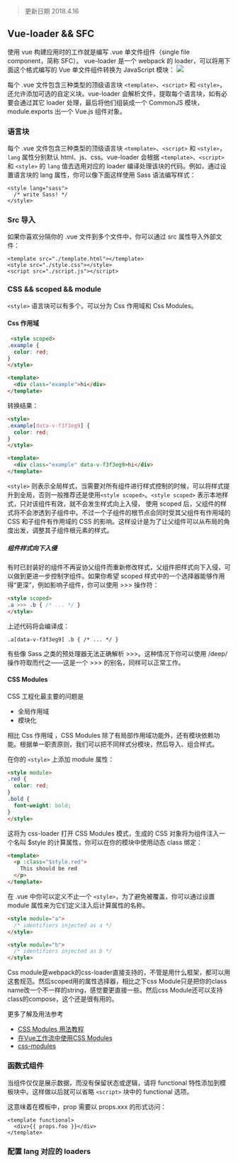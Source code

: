 > 更新日期 2018.4.16

## Vue-loader && SFC
使用 vue 构建应用时的工作就是编写 .vue 单文件组件（single file component，简称 SFC）。
vue-loader 是一个 webpack 的 loader，可以将用下面这个格式编写的 Vue 单文件组件转换为 JavaScript 模块：
![](http://blog.evanyou.me/images/vue-component.png)

每个 .vue 文件包含三种类型的顶级语言块 `<template>`、`<script>` 和 `<style>`，还允许添加可选的自定义块。vue-loader 会解析文件，提取每个语言块，如有必要会通过其它 loader 处理，最后将他们组装成一个 CommonJS 模块，module.exports 出一个 Vue.js 组件对象。

### 语言块
每个 .vue 文件包含三种类型的顶级语言块 `<template>`、`<script>` 和 `<style>`，`lang` 属性分别默认 html、js、css。vue-loader 会根据 `<template>`、`<script>` 和 `<style>` 的 `lang` 值去选用对应的 loader 编译处理该块的代码。例如，通过设置语言块的 lang 属性，你可以像下面这样使用 Sass 语法编写样式：

```
<style lang="sass">
  /* write Sass! */
</style>
```

### Src 导入
如果你喜欢分隔你的 .vue 文件到多个文件中，你可以通过 src 属性导入外部文件：

```
<template src="./template.html"></template>
<style src="./style.css"></style>
<script src="./script.js"></script>
```

### CSS && scoped && module
`<style>` 语言块可以有多个。可以分为 Css 作用域和 Css Modules。

#### Css 作用域
```html
 <style scoped>
.example {
  color: red;
}
</style>

<template>
  <div class="example">hi</div>
</template>
```

转换结果：

```html
<style>
.example[data-v-f3f3eg9] {
  color: red;
}
</style>

<template>
  <div class="example" data-v-f3f3eg9>hi</div>
</template>
```

`<style>` 则表示全局样式，当需要对所有组件进行样式控制的时候，可以将样式提升到全局，否则一般推荐还是使用`<style scoped>`。`<style scoped>` 表示本地样式，只对该组件有效，就不会发生样式向上入侵，
使用 scoped 后，父组件的样式将不会渗透到子组件中。不过一个子组件的根节点会同时受其父组件有作用域的 CSS 和子组件有作用域的 CSS 的影响。这样设计是为了让父组件可以从布局的角度出发，调整其子组件根元素的样式。

##### 组件样式向下入侵
有时已封装好的组件不再妥协父组件而重新修改样式，父组件把样式向下入侵，可以做到更进一步控制字组件。如果你希望 scoped 样式中的一个选择器能够作用得“更深”，例如影响子组件，你可以使用 >>> 操作符：

```html
<style scoped>
.a >>> .b { /* ... */ }
</style>
```

上述代码将会编译成：

```html
.a[data-v-f3f3eg9] .b { /* ... */ }
```

有些像 Sass 之类的预处理器无法正确解析 >>>。这种情况下你可以使用 /deep/ 操作符取而代之——这是一个 >>> 的别名，同样可以正常工作。

#### CSS Modules
CSS 工程化最主要的问题是
- 全局作用域
- 模块化

相比 Css 作用域 ，CSS Modules 除了有局部作用域功能外，还有模块依赖功能。根据单一职责原则，我们可以把不同样式分模块，然后导入、组合样式。

在你的 `<style>` 上添加 module 属性：

```html
<style module>
.red {
  color: red;
}
.bold {
  font-weight: bold;
}
</style>
```

这将为 css-loader 打开 CSS Modules 模式，生成的 CSS 对象将为组件注入一个名叫 $style 的计算属性，你可以在你的模块中使用动态 class 绑定：

```html
<template>
  <p :class="$style.red">
    This should be red
  </p>
</template>
```

在 .vue 中你可以定义不止一个 `<style>`，为了避免被覆盖，你可以通过设置 module 属性来为它们定义注入后计算属性的名称。

```html
<style module="a">
  /* identifiers injected as a */
</style>

<style module="b">
  /* identifiers injected as b */
</style>
```

Css module是webpack的css-loader直接支持的，不管是用什么框架，都可以用这套规范。然后scoped用的属性选择器，相比之下css Module只是把你的class name改一个不一样的string，感觉要更直接一些。然后css Module还可以支持class的compose，这个还是很有用的。

更多了解及用法参考
- [CSS Modules 用法教程](http://www.ruanyifeng.com/blog/2016/06/css_modules.html)
- [在Vue工作流中使用CSS Modules](https://segmentfault.com/a/1190000007468604)
- [css-modules](https://github.com/css-modules/css-modules)

### 函数式组件
当组件仅仅是展示数据，而没有保留状态或逻辑，请将 functional 特性添加到模板块中。这样做以后就可以省略 `<script>` 块中的 functional 选项。

这意味着在模板中，prop 需要以 props.xxx 的形式访问：
```
<template functional>
  <div>{{ props.foo }}</div>
</template>
```

### 配置 lang 对应的 loaders 
